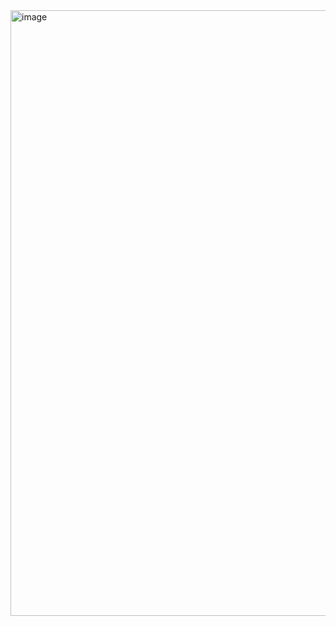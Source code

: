 <img width="969" alt="image" src="https://github.com/user-attachments/assets/61e793b4-b724-4126-a6a1-026eb95dddd7">
